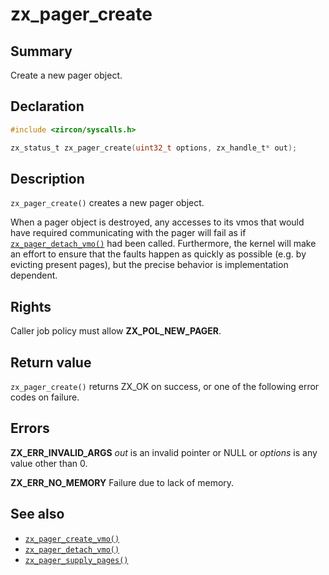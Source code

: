 <!-- Generated by zircon/scripts/update-docs-from-fidl, do not edit! -->
# zx_pager_create

## Summary

Create a new pager object.

## Declaration

```c
#include <zircon/syscalls.h>

zx_status_t zx_pager_create(uint32_t options, zx_handle_t* out);
```

## Description

`zx_pager_create()` creates a new pager object.

When a pager object is destroyed, any accesses to its vmos that would have required communicating
with the pager will fail as if [`zx_pager_detach_vmo()`] had been called. Furthermore, the kernel
will make an effort to ensure that the faults happen as quickly as possible (e.g. by evicting
present pages), but the precise behavior is implementation dependent.

## Rights

Caller job policy must allow **ZX_POL_NEW_PAGER**.

## Return value

`zx_pager_create()` returns ZX_OK on success, or one of the following error codes on failure.

## Errors

**ZX_ERR_INVALID_ARGS** *out* is an invalid pointer or NULL or *options* is
any value other than 0.

**ZX_ERR_NO_MEMORY** Failure due to lack of memory.

## See also

 - [`zx_pager_create_vmo()`]
 - [`zx_pager_detach_vmo()`]
 - [`zx_pager_supply_pages()`]

[`zx_pager_create_vmo()`]: pager_create_vmo.md
[`zx_pager_detach_vmo()`]: pager_detach_vmo.md
[`zx_pager_supply_pages()`]: pager_supply_pages.md

